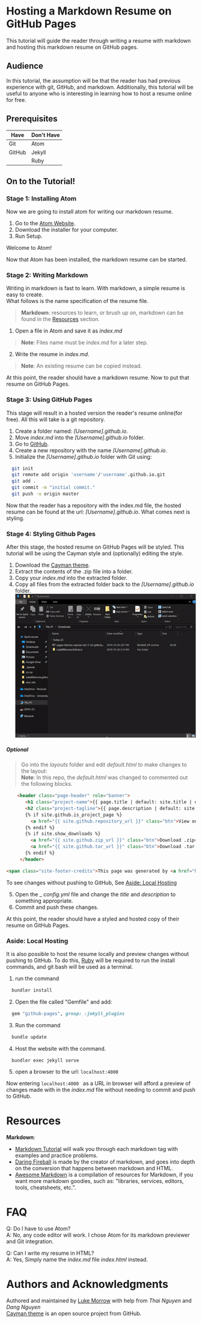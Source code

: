 # Hosting a Markdown Resume on GitHub Pages
This tutorial will guide the reader through writing a resume with markdown and hosting this markdown resume on GitHub pages.

## Audience
In this tutorial, the assumption will be that the reader has had previous experience with git, GitHub, and markdown. Additionally, this tutorial will be useful to anyone who is interesting in learning how to host a resume online for free.

## Prerequisites
|Have |Don't Have |  
|---|---|  
| Git  |  Atom |  
| GitHub | Jekyll |
||Ruby|


## On to the Tutorial!

### Stage 1: Installing Atom
Now we are going to install atom for writing our markdown resume.
1. Go to the [Atom Website](https://atom.io/).
2. Download the installer for your computer.
3. Run Setup.  

Welcome to Atom!  

Now that Atom has been installed, the markdown resume can be started.

### Stage 2: Writing Markdown
Writing in markdown is fast to learn. With markdown, a simple resume is easy to create.  
What follows is the name specification of the resume file.
  > **Markdown**: resources to learn, or brush up on, markdown can be found in the [Resources](#Resources) section.

1. Open a file in Atom and save it as _index.md_
  >**Note**: Files name must be _index.md_ for a later step.

2. Write the resume in _index.md_.
  >**Note**: An existing resume can be copied instead.  

At this point, the reader should have a markdown resume. Now to put that resume on GitHub Pages.

### Stage 3: Using GitHub Pages
This stage will result in a hosted version the reader's resume online(for free). All this will take is a git repository.
1. Create a folder named: _[Username].github.io_.
2. Move _index.md_ into the _[Username].github.io_ folder.
3. Go to [GitHub](https://github.com/).
4. Create a new repository with the name _[Username].github.io_.
5. Initialize the _[Username].github.io_ folder with Git using:  

``` bash
  git init
  git remote add origin 'username'/'username'.github.io.git
  git add .
  git commit -m "initial commit."
  git push -u origin master
```

Now that the reader has a repository with the index.md file, the hosted resume can be found at the url: _[Username].github.io_. What comes next is styling.

### Stage 4: Styling Github Pages
After this stage, the hosted resume on GitHub Pages will be styled. This tutorial will be using the Cayman style and (optionally) editing the style.  
1. Download the [Cayman theme](https://pages-themes.github.io/cayman/).
2. Extract the contents of the .zip file into a folder.
3. Copy your _index.md_ into the extracted folder.
4. Copy all files from the extracted folder back to the _[Username].github.io_ folder.
![A walkthrough of steps 1 to 4](imgs/Step4.gif)

##### Optional
> Go into the _layouts_ folder and edit _default.html_ to make changes to the layout:  
>**Note**: In this repo, the _default.html_ was changed to commented out the following blocks.
```html
    <header class="page-header" role="banner">
       <h1 class="project-name">{{ page.title | default: site.title | default: site.github.repository_name }}</h1>
       <h2 class="project-tagline">{{ page.description | default: site.description | default: site.github.project_tagline }}</h2>
       {% if site.github.is_project_page %}
         <a href="{{ site.github.repository_url }}" class="btn">View on GitHub</a>
       {% endif %}
       {% if site.show_downloads %}
         <a href="{{ site.github.zip_url }}" class="btn">Download .zip</a>
         <a href="{{ site.github.tar_url }}" class="btn">Download .tar.gz</a>
       {% endif %}
     </header>
   ```
   ```html
   <span class="site-footer-credits">This page was generated by <a href="https://pages.github.com">GitHub Pages</a>.</span>
   ```
   To see changes without pushing to GitHub, See [Aside: Local Hosting](#Aside:-Jekyll-Local-Hosting)

5. Open the _ _config.yml_ file and change the _title_ and _description_ to something  appropriate.  
6. Commit and push these changes.

At this point, the reader should have a styled and hosted copy of their resume on GitHub Pages.

### Aside: Local Hosting
It is also possible to host the resume locally and preview changes without pushing to GitHub. To do this, [Ruby](https://www.tutorialspoint.com/ruby-on-rails/rails-installation.htm) will be required to run the install commands, and git bash will be used as a terminal.
1. run the command
```bash
  bundler install
```
2. Open the file called "Gemfile" and add:
```ruby
  gem "github-pages", group: :jekyll_plugins
```
3. Run the command
```bash
  bundle update
```

4. Host the website with the command.
```bash
  bundler exec jekyll serve
```
5. open a browser to the url: ``` localhost:4000 ```

Now entering ```localhost:4000 ``` as a URL in browser will afford a preview of changes made with in the _index.md_ file without needing to commit and push to GitHub.

# Resources
**Markdown**:  
  * [Markdown Tutorial](https://www.markdowntutorial.com/) will walk you through each markdown tag with examples and practice problems.
  * [Daring Fireball](https://daringfireball.net/projects/markdown/basics) is made by the creator of markdown, and goes into depth on the conversion that happens between markdown and HTML.  
  * [Awesome Markdown](https://github.com/mundimark/awesome-markdown) is a compilation of resources for Markdown, if you want more markdown goodies, such as: "libraries, services, editors, tools, cheatsheets, etc.".

# FAQ
  Q: Do I have to use Atom?   
  A: No, any code editor will work. I chose Atom for its markdown previewer and Git integration.

  Q: Can I write my resume in HTML?  
  A: Yes, Simply name the _index.md_ file _index.html_ instead.


# Authors and Acknowledgments
Authored and maintained by [Luke Morrow](https://github.com/LukeBMorrow/) with help from _Thai Nguyen_ and _Dang Nguyen_  
[Cayman theme](https://github.com/pages-themes/cayman) is an open source project from GitHub.
